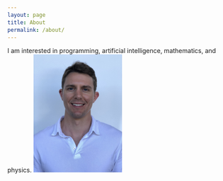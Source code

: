 ```yaml
---
layout: page
title: About
permalink: /about/
---
```


I am interested in programming, artificial intelligence, mathematics, and physics.
<img src="/assets/face.jpg" alt="drawing" width="200"/>
